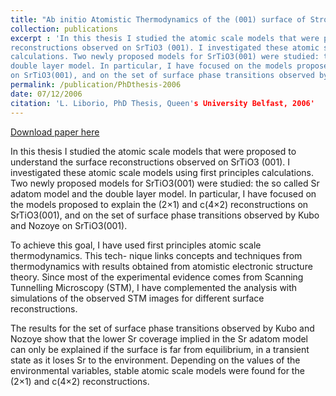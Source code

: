 ```yaml
---
title: "Ab initio Atomistic Thermodynamics of the (001) surface of Strontium Titanate"
collection: publications
excerpt : 'In this thesis I studied the atomic scale models that were proposed to understand the surface
reconstructions observed on SrTiO3 (001). I investigated these atomic scale models using first principles
calculations. Two newly proposed models for SrTiO3(001) were studied: the so called Sr adatom model and the 
double layer model. In particular, I have focused on the models proposed to explain the (2×1) and c(4×2) reconstructions 
on SrTiO3(001), and on the set of surface phase transitions observed by Kubo and Nozoye on SrTiO3(001).'
permalink: /publication/PhDthesis-2006
date: 07/12/2006
citation: 'L. Liborio, PhD Thesis, Queen's University Belfast, 2006'
---
```


[Download paper here](http://leandro-liborio.github.io/files/liborio-phdthesis.pdf)

In this thesis I studied the atomic scale models that were proposed to understand the surface
reconstructions observed on SrTiO3 (001). I investigated these atomic scale models using first principles
calculations. Two newly proposed models for SrTiO3(001) were studied: the so called Sr adatom model and the 
double layer model. In particular, I have focused on the models proposed to explain the (2×1) and c(4×2) reconstructions 
on SrTiO3(001), and on the set of surface phase transitions observed by Kubo and Nozoye on SrTiO3(001).

To achieve this goal, I have used first principles atomic scale thermodynamics. This tech- nique links concepts and 
techniques from thermodynamics with results obtained from atomistic electronic structure theory. Since most of the
experimental evidence comes from Scanning Tunnelling Microscopy (STM), I have complemented the analysis with simulations
of the observed STM images for different surface reconstructions.

The results for the set of surface phase transitions observed by Kubo and Nozoye show that the lower Sr coverage implied
in the Sr adatom model can only be explained if the surface is far from equilibrium, in a transient state as it loses Sr
to the environment. Depending on the values of the environmental variables, stable atomic scale models were found for the
(2×1) and c(4×2) reconstructions.

